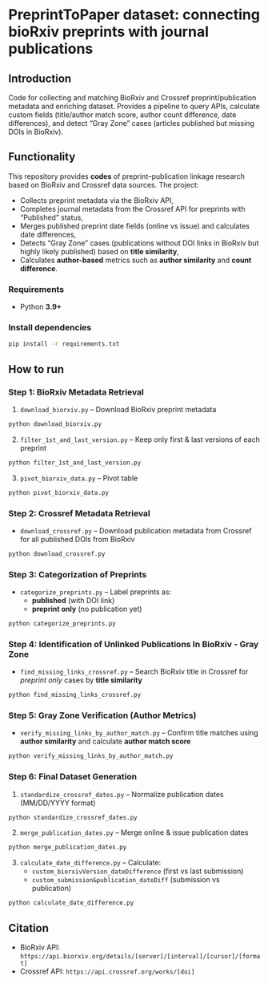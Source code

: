 # PreprintToPaper dataset: connecting bioRxiv preprints with journal publications

## Introduction
Code for collecting and matching BioRxiv and Crossref preprint/publication metadata and enriching dataset. Provides a pipeline to query APIs, calculate custom fields (title/author match score, author count difference, date differences), and detect “Gray Zone” cases (articles published but missing DOIs in BioRxiv).

## Functionality
This repository provides **codes** of preprint–publication linkage research based on BioRxiv and Crossref data sources. The project:
- Collects preprint metadata via the BioRxiv API,
- Completes journal metadata from the Crossref API for preprints with “Published” status,
- Merges published preprint date fields (online vs issue) and calculates date differences,
- Detects “Gray Zone” cases (publications without DOI links in BioRxiv but highly likely published) based on **title similarity**,
- Calculates **author-based** metrics such as **author similarity** and **count difference**.

### Requirements
- Python **3.9+**

### Install dependencies
```bash
pip install -r requirements.txt
```

## How to run

### **Step 1: BioRxiv Metadata Retrieval**
1. `download_biorxiv.py` – Download BioRxiv preprint metadata 

```bash
python download_biorxiv.py
```
2. `filter_1st_and_last_version.py` – Keep only first & last versions of each preprint 

```bash
python filter_1st_and_last_version.py
```
3. `pivot_biorxiv_data.py` – Pivot table

```bash
python pivot_biorxiv_data.py
```

### **Step 2: Crossref Metadata Retrieval**
- `download_crossref.py` – Download publication metadata from Crossref for all published DOIs  from BioRxiv

```bash
python download_crossref.py
```

### **Step 3: Categorization of Preprints**
- `categorize_preprints.py` – Label preprints as:
  - **published** (with DOI link)  
  - **preprint only** (no publication yet)  
  
```bash
python categorize_preprints.py
```

### **Step 4: Identification of Unlinked Publications In BioRxiv - Gray Zone**
- `find_missing_links_crossref.py` – Search BioRxiv title in Crossref for *preprint only* cases by **title similarity**  

```bash
python find_missing_links_crossref.py
```

### **Step 5: Gray Zone Verification (Author Metrics)**
- `verify_missing_links_by_author_match.py` – Confirm title matches using **author similarity** and calculate **author match score**  

```bash
python verify_missing_links_by_author_match.py
```

### **Step 6: Final Dataset Generation**
1. `standardize_crossref_dates.py` – Normalize publication dates (MM/DD/YYYY format)  
    
```bash
python standardize_crossref_dates.py
```
2. `merge_publication_dates.py` – Merge online & issue publication dates  

```bash
python merge_publication_dates.py
```
3. `calculate_date_difference.py` – Calculate:
   - `custom_biorxivVersion_dateDifference` (first vs last submission)  
   - `custom_submission&publication_dateDiff` (submission vs publication)  

```bash
python calculate_date_difference.py
```


## Citation

- BioRxiv API: ` https://api.biorxiv.org/details/[server]/[interval]/[cursor]/[format] `
- Crossref API: ` https://api.crossref.org/works/[doi] `
